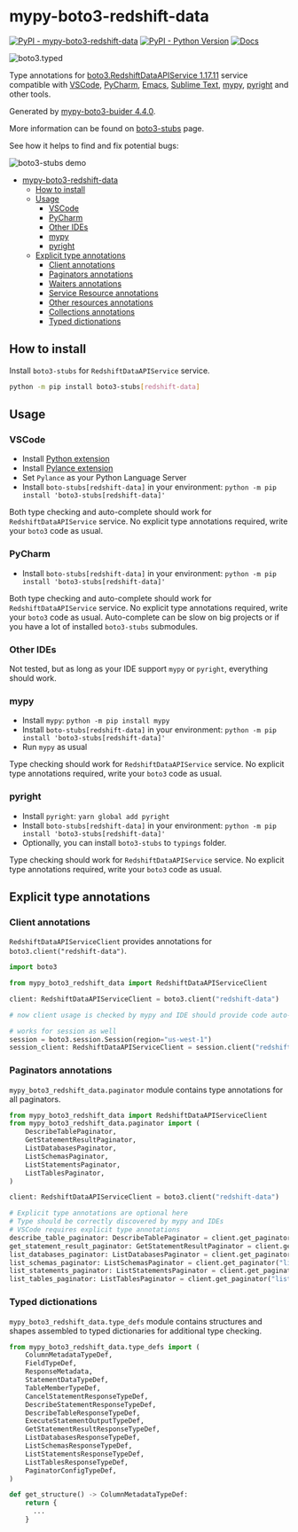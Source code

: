 # mypy-boto3-redshift-data

[![PyPI - mypy-boto3-redshift-data](https://img.shields.io/pypi/v/mypy-boto3-redshift-data.svg?color=blue)](https://pypi.org/project/mypy-boto3-redshift-data)
[![PyPI - Python Version](https://img.shields.io/pypi/pyversions/mypy-boto3-redshift-data.svg?color=blue)](https://pypi.org/project/mypy-boto3-redshift-data)
[![Docs](https://img.shields.io/readthedocs/mypy-boto3-builder.svg?color=blue)](https://mypy-boto3-builder.readthedocs.io/)

![boto3.typed](https://github.com/vemel/mypy_boto3_builder/raw/master/logo.png)

Type annotations for
[boto3.RedshiftDataAPIService 1.17.11](https://boto3.amazonaws.com/v1/documentation/api/1.17.11/reference/services/redshift-data.html#RedshiftDataAPIService) service
compatible with
[VSCode](https://code.visualstudio.com/),
[PyCharm](https://www.jetbrains.com/pycharm/),
[Emacs](https://www.gnu.org/software/emacs/),
[Sublime Text](https://www.sublimetext.com/),
[mypy](https://github.com/python/mypy),
[pyright](https://github.com/microsoft/pyright)
and other tools.

Generated by [mypy-boto3-buider 4.4.0](https://github.com/vemel/mypy_boto3_builder).

More information can be found on [boto3-stubs](https://pypi.org/project/boto3-stubs/) page.

See how it helps to find and fix potential bugs:

![boto3-stubs demo](https://github.com/vemel/mypy_boto3_builder/raw/master/demo.gif)

- [mypy-boto3-redshift-data](#mypy-boto3-redshift-data)
  - [How to install](#how-to-install)
  - [Usage](#usage)
    - [VSCode](#vscode)
    - [PyCharm](#pycharm)
    - [Other IDEs](#other-ides)
    - [mypy](#mypy)
    - [pyright](#pyright)
  - [Explicit type annotations](#explicit-type-annotations)
    - [Client annotations](#client-annotations)
    - [Paginators annotations](#paginators-annotations)
    - [Waiters annotations](#waiters-annotations)
    - [Service Resource annotations](#service-resource-annotations)
    - [Other resources annotations](#other-resources-annotations)
    - [Collections annotations](#collections-annotations)
    - [Typed dictionations](#typed-dictionations)

## How to install

Install `boto3-stubs` for `RedshiftDataAPIService` service.

```bash
python -m pip install boto3-stubs[redshift-data]
```

## Usage

### VSCode

- Install [Python extension](https://marketplace.visualstudio.com/items?itemName=ms-python.python)
- Install [Pylance extension](https://marketplace.visualstudio.com/items?itemName=ms-python.vscode-pylance)
- Set `Pylance` as your Python Language Server
- Install `boto-stubs[redshift-data]` in your environment: `python -m pip install 'boto3-stubs[redshift-data]'`

Both type checking and auto-complete should work for `RedshiftDataAPIService` service.
No explicit type annotations required, write your `boto3` code as usual.

### PyCharm

- Install `boto-stubs[redshift-data]` in your environment: `python -m pip install 'boto3-stubs[redshift-data]'`

Both type checking and auto-complete should work for `RedshiftDataAPIService` service.
No explicit type annotations required, write your `boto3` code as usual.
Auto-complete can be slow on big projects or if you have a lot of installed `boto3-stubs` submodules.

### Other IDEs

Not tested, but as long as your IDE support `mypy` or `pyright`, everything should work.

### mypy

- Install `mypy`: `python -m pip install mypy`
- Install `boto-stubs[redshift-data]` in your environment: `python -m pip install 'boto3-stubs[redshift-data]'`
- Run `mypy` as usual

Type checking should work for `RedshiftDataAPIService` service.
No explicit type annotations required, write your `boto3` code as usual.

### pyright

- Install `pyright`: `yarn global add pyright`
- Install `boto-stubs[redshift-data]` in your environment: `python -m pip install 'boto3-stubs[redshift-data]'`
- Optionally, you can install `boto3-stubs` to `typings` folder.

Type checking should work for `RedshiftDataAPIService` service.
No explicit type annotations required, write your `boto3` code as usual.

## Explicit type annotations

### Client annotations

`RedshiftDataAPIServiceClient` provides annotations for `boto3.client("redshift-data")`.

```python
import boto3

from mypy_boto3_redshift_data import RedshiftDataAPIServiceClient

client: RedshiftDataAPIServiceClient = boto3.client("redshift-data")

# now client usage is checked by mypy and IDE should provide code auto-complete

# works for session as well
session = boto3.session.Session(region="us-west-1")
session_client: RedshiftDataAPIServiceClient = session.client("redshift-data")
```

### Paginators annotations

`mypy_boto3_redshift_data.paginator` module contains type annotations for all paginators.

```python
from mypy_boto3_redshift_data import RedshiftDataAPIServiceClient
from mypy_boto3_redshift_data.paginator import (
    DescribeTablePaginator,
    GetStatementResultPaginator,
    ListDatabasesPaginator,
    ListSchemasPaginator,
    ListStatementsPaginator,
    ListTablesPaginator,
)

client: RedshiftDataAPIServiceClient = boto3.client("redshift-data")

# Explicit type annotations are optional here
# Type should be correctly discovered by mypy and IDEs
# VSCode requires explicit type annotations
describe_table_paginator: DescribeTablePaginator = client.get_paginator("describe_table")
get_statement_result_paginator: GetStatementResultPaginator = client.get_paginator("get_statement_result")
list_databases_paginator: ListDatabasesPaginator = client.get_paginator("list_databases")
list_schemas_paginator: ListSchemasPaginator = client.get_paginator("list_schemas")
list_statements_paginator: ListStatementsPaginator = client.get_paginator("list_statements")
list_tables_paginator: ListTablesPaginator = client.get_paginator("list_tables")
```







### Typed dictionations

`mypy_boto3_redshift_data.type_defs` module contains structures and shapes assembled
to typed dictionaries for additional type checking.

```python
from mypy_boto3_redshift_data.type_defs import (
    ColumnMetadataTypeDef,
    FieldTypeDef,
    ResponseMetadata,
    StatementDataTypeDef,
    TableMemberTypeDef,
    CancelStatementResponseTypeDef,
    DescribeStatementResponseTypeDef,
    DescribeTableResponseTypeDef,
    ExecuteStatementOutputTypeDef,
    GetStatementResultResponseTypeDef,
    ListDatabasesResponseTypeDef,
    ListSchemasResponseTypeDef,
    ListStatementsResponseTypeDef,
    ListTablesResponseTypeDef,
    PaginatorConfigTypeDef,
)

def get_structure() -> ColumnMetadataTypeDef:
    return {
      ...
    }
```
